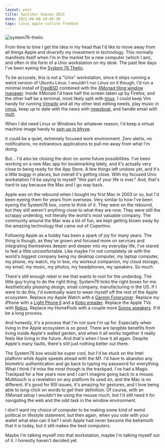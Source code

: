 ```yaml
---
layout: post
title: Switcher Season 2021
date: 2021-08-08 19:46:39
tags: linux apple culture freebsd
---
```


![system76-thelio](/media/system76-thelio.png, "system76-thelio")

From time to time I get the idea in my head that I'd like to move away from all things Apple and diversify my investment in technology. This normally manifests itself when I'm in the market for a new computer (which I am), and often in the form of a Unix workstation on my desk. The past few days I've been eyeing the [System 76 Thelio](https://system76.com/desktops).

To be accurate, this is not a "Unix" workstation, since it ships running a weird version of Ubuntu Linux. I wouldn't run Linux on it though, I'd run a minimal install of [FreeBSD](https://freebsd.org) combined with the [XMonad tiling window manager](https://xmonad.org). Inside XMonad I'd have half the screen taken up by Firefox, and the other half be a terminal, most likely split with [tmux](https://github.com/tmux/tmux). I could keep Vim handy for running [Vimwiki](https://vimwiki.github.io) and all my other text editing needs, play music in [cmus](https://cmus.github.io), keep up to date with the news with [newsboat](https://newsboat.org), and handle email with [mutt](http://www.mutt.org).

When I did need Linux or Windows for whatever reason, I'd keep a virtual machine image handy to [spin up in bhyve](https://www.ateamsystems.com/tech-blog/howto-windows-10-bhyve-w-freebsd-11/).

It could be a quiet, extremely focused work environment. Zero alerts, no notifications, no extraneous applications to pull me away from what I'm doing. 

But… I'd also be closing the door on some future possibilities. I've been working on a new Mac app for bookmarking lately, and it's actually very close to being ready for the App Store. A few things left undone yet, and it's a little buggy in places, but overall it's getting close. With my focused Unix workstation I'd be saying to myself "this part of your life is over." And, that's hard to say because the Mac and I go way back.

Apple was on the rebound when I bought my first Mac in 2003 or so, but I'd been eyeing them for years from overseas. Very similar to how I've been eyeing the System76 box, come to think of it. They were on the rebound, but they still weren't anything close to what they are now. They were still the scrappy underdog, not literally the world's most valuable company. The community around the Mac was a lot of fun, we kept getting blown away by the amazing technology that came out of Cupertino. 

Following Apple as a hobby has been a spark of joy for many years. The thing is though, as they've grown and focused more on services and integrating themselves deeper and deeper into my everyday life, I've stared to feel a little uncomfortable. Like maybe I'm not completely ok with the world's biggest company being my desktop computer, my laptop computer, my phone, my watch, my tv box, my workout companion, my cloud storage, my email, my music, my photos, my headphones, my speakers. So much.

There's still enough rebel in me that wants to root for the underdog. The little guy trying to do the right thing. System76 ticks the right boxes for me. Aesthetically pleasing design, small company, manufacturing in the US. If I were to do this, I'd eventually want to wean myself off the rest of the Apple ecosystem. Replace my Apple Watch with a [Garmin Forerunner](https://explore.garmin.com/en-US/forerunner/). Replace my iPhone with a [Light Phone II](https://www.thelightphone.com) and a [Kobo ereader](https://us.kobobooks.com/collections/ereaders/products/kobo-clara-hd). Replace the Apple TVs with [Rokus](https://www.roku.com). Replace my HomePods with a couple more [Sonos speakers](https://www.sonos.com/en-us/home). It'd be a long process. 

And honestly, it's a process that I'm not sure I'm up for. Especially when living in the Apple ecosystem is *so good*. There are tangible benefits from living inside Apple's walled garden, and when it all works together it really feels like living in the future. And that's when I love it all again. Despite Apple's many faults, there's still just nothing better out there. 

The System76 box would be super cool, but I'd be stuck on the Intel platform while Apple speeds ahead with the M1. I'd have to abandon any biometric authentication and go back to typing my password for everything. What I think I'd miss the most though is the trackpad. I've had a Magic Trackpad for a few years now and I can't imagine going back to a mouse. Multitouch is a revelation on any platform its used on, and the Mac is no different. It's good for RSI issues, it's amazing for gestures, and I love being able to long-click on words to get their definition. Of course, with an XMonad setup I wouldn't be using the mouse much, but I'd still need it for navigating the web and the odd task in the window environment. 

I don't want my choice of computer to be making some kind of weird political or lifestyle statement, but then again, when you vote with your wallet what else can it be? I wish Apple had never become the behemoth that it is today, but it still makes the best computers. 

Maybe I'm talking myself into that workstation, maybe I'm talking myself out of it. I honestly haven't decided yet. 
